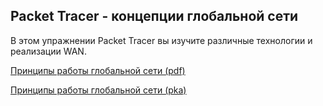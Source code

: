 <!-- 7.6.1 -->
## Packet Tracer - концепции глобальной сети

В этом упражнении Packet Tracer вы изучите различные технологии и реализации WAN.

[Принципы работы глобальной сети (pdf)](./assets/7.6.1-packet-tracer---wan-concepts_ru-RU.pdf)

[Принципы работы глобальной сети (pka)](./assets/7.6.1-packet-tracer---wan-concepts_ru-RU.pka)